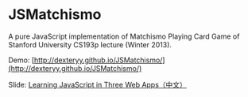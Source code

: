 
# JSMatchismo

A pure JavaScript implementation of Matchismo Playing Card Game of Stanford University CS193p lecture (Winter 2013).

Demo: [http://dexteryy.github.io/JSMatchismo/](http://dexteryy.github.io/JSMatchismo/)

Slide: [Learning JavaScript in Three Web Apps（中文）](https://speakerdeck.com/dexteryy/learning-javascript-in-three-web-apps-zhong-wen)
